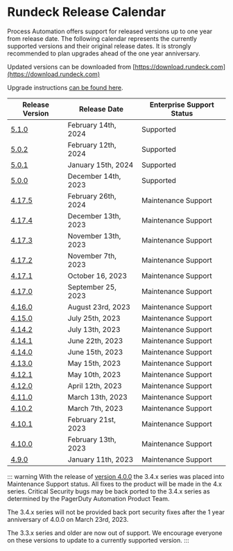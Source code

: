 # Rundeck Release Calendar

Process Automation offers support for released versions up to one year from release date.  The following calendar represents the currently supported versions and their original release dates.  It is strongly recommended to plan upgrades ahead of the one year anniversary.

Updated versions can be downloaded from [https://download.rundeck.com](https://download.rundeck.com)

Upgrade instructions [can be found here](/upgrading/).


| Release Version                          | Release Date         | Enterprise Support Status |
|------------------------------------------|----------------------|---------------------------|
| [5.1.0](/history/5_x/version-5.1.0.md)   | February 14th, 2024    | Supported |
| [5.0.2](/history/5_x/version-5.0.2.md)   | February 12th, 2024    | Supported |
| [5.0.1](/history/5_x/version-5.0.1.md)   | January 15th, 2024    | Supported |
| [5.0.0](/history/5_x/version-5.0.0.md)   | December 14th, 2023    | Supported |
| [4.17.5](/history/4_x/version-4.17.5.md) | February 26th, 2024    | Maintenance Support |
| [4.17.4](/history/4_x/version-4.17.4.md) | December 13th, 2023    | Maintenance Support |
| [4.17.3](/history/4_x/version-4.17.3.md) | November 13th, 2023    | Maintenance Support |
| [4.17.2](/history/4_x/version-4.17.2.md) | November 7th, 2023   | Maintenance Support |
| [4.17.1](/history/4_x/version-4.17.1.md) | October 16, 2023    | Maintenance Support |
| [4.17.0](/history/4_x/version-4.17.0.md) | September 25, 2023    | Maintenance Support |
| [4.16.0](/history/4_x/version-4.16.0.md) | August 23rd, 2023    | Maintenance Support |
| [4.15.0](/history/4_x/version-4.15.0.md) | July 25th, 2023      | Maintenance Support |
| [4.14.2](/history/4_x/version-4.14.2.md) | July 13th, 2023      | Maintenance Support |
| [4.14.1](/history/4_x/version-4.14.1.md) | June 22th, 2023      | Maintenance Support |
| [4.14.0](/history/4_x/version-4.14.0.md) | June 15th, 2023      | Maintenance Support |
| [4.13.0](/history/4_x/version-4.13.0.md) | May 15th, 2023       | Maintenance Support |
| [4.12.1](/history/4_x/version-4.12.1.md) | May 10th, 2023       | Maintenance Support |
| [4.12.0](/history/4_x/version-4.12.0.md) | April 12th, 2023     | Maintenance Support |
| [4.11.0](/history/4_x/version-4.11.0.md) | March 13th, 2023     | Maintenance Support |
| [4.10.2](/history/4_x/version-4.10.2.md) | March 7th, 2023      | Maintenance Support |
| [4.10.1](/history/4_x/version-4.10.1.md) | February 21st, 2023  | Maintenance Support |
| [4.10.0](/history/4_x/version-4.10.0.md) | February 13th, 2023  | Maintenance Support |
| [4.9.0](/history/4_x/version-4.9.0.md)   | January 11th, 2023   | Maintenance Support |


::: warning
With the release of [version 4.0.0](4_x/version-4.0.0.html) the 3.4.x series was placed into Maintenance Support status. All fixes to the product will be made in the 4.x series.  Critical Security bugs may be back ported to the 3.4.x series as determined by the PagerDuty Automation Product Team.

The 3.4.x series will not be provided back port security fixes after the 1 year anniversary of 4.0.0 on March 23rd, 2023.

The 3.3.x series and older are now out of support.  We encourage everyone on these versions to update to a currently supported version.
:::
